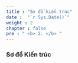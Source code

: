 ```yaml
---
title : "Sơ đồ kiến trúc"
date :  "`r Sys.Date()`" 
weight : 2
chapter : false
pre : " <b> 2. </b> "
---
```

### Sơ đồ Kiến trúc



